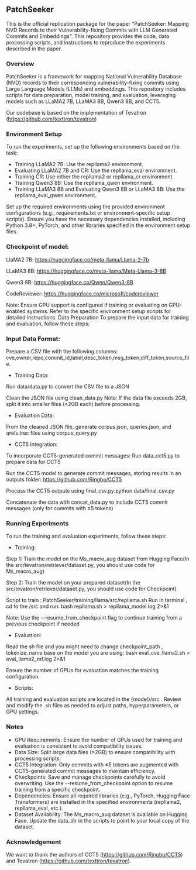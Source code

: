 ## PatchSeeker
This is the official replication package for the paper "PatchSeeker: Mapping NVD Records to their Vulnerability-fixing Commits with LLM Generated Commits and Embeddings". This repository provides the code, data processing scripts, and instructions to reproduce the experiments described in the paper.
### Overview
PatchSeeker is a framework for mapping National Vulnerability Database (NVD) records to their corresponding vulnerability-fixing commits using Large Language Models (LLMs) and embeddings. This repository includes scripts for data preparation, model training, and evaluation, leveraging models such as LLaMA2 7B, LLaMA3 8B, Qwen3 8B, and CCT5.

Our codebase is based on the implementation of Tevatron (https://github.com/texttron/tevatron)
### Environment Setup


To run the experiments, set up the following environments based on the task:

- Training LLaMA2 7B: Use the repllama2 environment.
- Evaluating LLaMA2 7B and CR: Use the repllama_eval environment.
- Training CR: Use either the repllama2 or repllama_cr environment.
- Training Qwen3 8B: Use the repllama_qwen environment.
- Training LLaMA3 8B and Evaluating Qwen3 8B or LLaMA3 8B: Use the repllama_eval_qwen environment.



Set up the required environments using the provided environment configurations (e.g., requirements.txt or environment-specific setup scripts). Ensure you have the necessary dependencies installed, including Python 3.8+, PyTorch, and other libraries specified in the environment setup files.

### Checkpoint of model: 

LlaMA2 7B: https://huggingface.co/meta-llama/Llama-2-7b

LLaMA3 8B: https://huggingface.co/meta-llama/Meta-Llama-3-8B

Qwen3 8B: https://huggingface.co/Qwen/Qwen3-8B

CodeReviewer: https://huggingface.co/microsoft/codereviewer


Note: Ensure GPU support is configured if training or evaluating on GPU-enabled systems. Refer to the specific environment setup scripts for detailed instructions.
Data Preparation
To prepare the input data for training and evaluation, follow these steps:

### Input Data Format:

Prepare a CSV file with the following columns: cve,owner,repo,commit_id,label,desc_token,msg_token,diff_token,source_file.



- Training Data:

Run data/data.py to convert the CSV file to a JSON 

Clean the JSON file using clean_data.py
Note: If the data file exceeds 2GB, split it into smaller files (<2GB each) before processing.


- Evaluation Data:

From the cleaned JSON file, generate corpus.json, queries.json, and qrels.trec files using corpus_query.py


- CCT5 Integration:

To incorporate CCT5-generated commit messages:
Run data_cct5.py to prepare data for CCT5

Run the CCT5 model to generate commit messages, storing results in an outputs folder: https://github.com/Ringbo/CCT5

Process the CCT5 outputs using final_csv.py:python data/final_csv.py

Concatenate the data with concat_data.py to include CCT5 commit messages (only for commits with ≤5 tokens)



### Running Experiments
To run the training and evaluation experiments, follow these steps:

- Training:

Step 1: Train the model on the Ms_macro_aug dataset from Hugging Face(In the src/tevatron/retriever/dataset.py, you should use code for Ms_macro_aug)


Step 2: Train the model on your prepared dataset(In the src/tevatron/retriever/dataset.py, you should use code for Checkpoint)

Script to train : PatchSeeker/training/llama/src/repllama.sh
Run in terminal , cd to the /src and run: bash repllama.sh > repllama_model.log 2>&1

Note: Use the --resume_from_checkpoint flag to continue training from a previous checkpoint if needed



- Evaluation:

Read the sh file and you might need to change checkpoint_path , tokenize_name base on the model you are using: 
bash eval_cve_llama2.sh > eval_llama2_mf.log 2>&1

Ensure the number of GPUs for evaluation matches the training configuration.


- Scripts:

All training and evaluation scripts are located in the {model}/src . Review and modify the .sh files as needed to adjust paths, hyperparameters, or GPU settings.



### Notes

- GPU Requirements: Ensure the number of GPUs used for training and evaluation is consistent to avoid compatibility issues.
- Data Size: Split large data files (>2GB) to ensure compatibility with processing scripts.
- CCT5 Integration: Only commits with ≤5 tokens are augmented with CCT5-generated commit messages to maintain efficiency.
- Checkpoints: Save and manage checkpoints carefully to avoid overwriting. Use the --resume_from_checkpoint option to resume training from a specific checkpoint.
- Dependencies: Ensure all required libraries (e.g., PyTorch, Hugging Face Transformers) are installed in the specified environments (repllama2, repllama_eval, etc.).
- Dataset Availability: The Ms_macro_aug dataset is available on Hugging Face. Update the data_dir in the scripts to point to your local copy of the dataset.

### Acknowledgement
We want to thank the authors of CCT5 (https://github.com/Ringbo/CCT5) and Tevatron (https://github.com/texttron/tevatron).